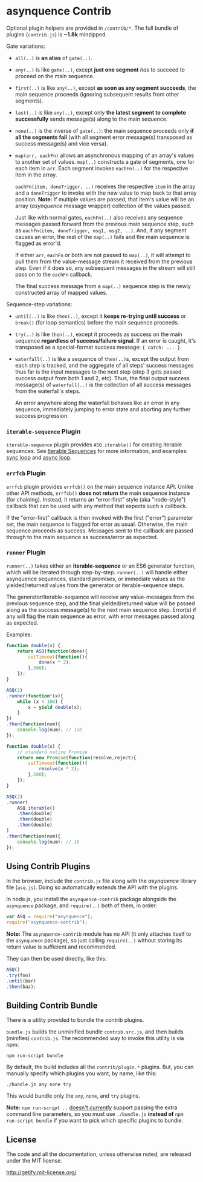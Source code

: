 # asynquence Contrib

Optional plugin helpers are provided in `/contrib/*`. The full bundle of plugins (`contrib.js`) is **~1.8k** minzipped.

Gate variations:

* `all(..)` is **an alias** of `gate(..)`.
* `any(..)` is like `gate(..)`, except **just one segment** *has* to succeed to proceed on the main sequence.
* `first(..)` is like `any(..)`, except **as soon as any segment succeeds**, the main sequence proceeds (ignoring subsequent results from other segments).
* `last(..)` is like `any(..)`, except only **the latest segment to complete successfully** sends message(s) along to the main sequence.
* `none(..)` is the inverse of `gate(..)`: the main sequence proceeds only **if all the segments fail** (with all segment error message(s) transposed as success message(s) and vice versa).
* `map(arr, eachFn)` allows an asynchronous mapping of an array's values to another set of values. `map(..)` constructs a gate of segments, one for each item in `arr`. Each segment invokes `eachFn(..)` for the respective item in the array.

    `eachFn(item, doneTrigger, ..)` receives the respective `item` in the array and a `doneTrigger` to invoke with the new value to map back to that array position. **Note:** If multiple values are passed, that item's value will be an array (*asynquence* message wrapper) collection of the values passed.

    Just like with normal gates, `eachFn(..)` also receives any sequence messages passed forward from the previous main sequence step, such as `eachFn(item, doneTrigger, msg1, msg2, ..)`. And, if any segment causes an error, the rest of the `map(..)` fails and the main sequence is flagged as error'd.

    If either `arr`, `eachFn` or both are not passed to `map(..)`, it will attempt to pull them from the value-message stream it received from the previous step. Even if it does so, any subsequent messages in the stream will still pass on to the `eachFn` callback.

    The final success message from a `map(..)` sequence step is the newly constructed array of mapped values.

Sequence-step variations:

* `until(..)` is like `then(..)`, except it **keeps re-trying until success** or `break()` (for loop semantics) before the main sequence proceeds.
* `try(..)` is like `then(..)`, except it proceeds as success on the main sequence **regardless of success/failure signal**. If an error is caught, it's transposed as a special-format success message: `{ catch: ... }`.
* `waterfall(..)` is like a sequence of `then(..)`s, except the output from each step is tracked, and the aggregate of all steps' success messages thus far is the input messages to the next step (step 3 gets passed success output from both 1 and 2, etc). Thus, the final output success message(s) of `waterfall(..)` is the collection of all success messages from the waterfall's steps.

    An error anywhere along the waterfall behaves like an error in any sequence, immediately jumping to error state and aborting any further success progression.

### `iterable-sequence` Plugin

`iterable-sequence` plugin provides `ASQ.iterable()` for creating iterable sequences. See [Iterable Sequences](https://github.com/getify/asynquence/blob/master/README.md#iterable-sequences) for more information, and examples: [sync loop](https://gist.github.com/getify/8211148#file-ex1-sync-iteration-js) and [async loop](https://gist.github.com/getify/8211148#file-ex2-async-iteration-js).

### `errfcb` Plugin

`errfcb` plugin provides `errfcb()` on the main sequence instance API. Unlike other API methods, `errfcb()` **does not return** the main sequence instance (for chaining). Instead, it returns an "error-first" style (aka "node-style") callback that can be used with any method that expects such a callback.

If the "error-first" callback is then invoked with the first ("error") parameter set, the main sequence is flagged for error as usual. Otherwise, the main sequence proceeds as success. Messages sent to the callback are passed through to the main sequence as success/error as expected.

### `runner` Plugin

`runner(..)` takes either an **iterable-sequence** or an ES6 generator function, which will be iterated through step-by-step. `runner(..)` will handle either asynquence sequences, standard promises, or immediate values as the yielded/returned values from the generator or iterable-sequence steps.

The generator/iterable-sequence will receive any value-messages from the previous sequence step, and the final yielded/returned value will be passed along as the success message(s) to the next main sequence step. Error(s) if any will flag the main sequence as error, with error messages passed along as expected.

Examples:

```js
function double(x) {
	return ASQ(function(done){
		setTimeout(function(){
			done(x * 2);
		},500);
	});
}

ASQ(2)
.runner(function*(x){
	while (x < 100) {
		x = yield double(x);
	}
})
.then(function(num){
	console.log(num); // 128
});
```

```js
function double(x) {
	// standard native Promise
	return new Promise(function(resolve,reject){
		setTimeout(function(){
			resolve(x * 2);
		},500);
	});
}

ASQ(2)
.runner(
	ASQ.iterable()
	.then(double)
	.then(double)
	.then(double)
)
.then(function(num){
	console.log(num); // 16
});
```

## Using Contrib Plugins

In the browser, include the `contrib.js` file along with the *asynquence* library file (`asq.js`). Doing so automatically extends the API with the plugins.

In node.js, you install the `asynquence-contrib` package alongside the `asynquence` package, and `require(..)` both of them, in order:

```js
var ASQ = require("asynquence");
require("asynquence-contrib");
```

**Note:** The `asynquence-contrib` module has no API (it only attaches itself to the `asynquence` package), so just calling `require(..)` without storing its return value is sufficient and recommended.

They can then be used directly, like this:

```js
ASQ()
.try(foo)
.until(bar)
.then(baz);
```

## Building Contrib Bundle

There is a utility provided to bundle the contrib plugins.

`bundle.js` builds the unminified bundle `contrib.src.js`, and then builds (minifies) `contrib.js`. The recommended way to invoke this utility is via npm:

`npm run-script bundle`

By default, the build includes all the `contrib/plugin.*` plugins. But, you can manually specify which plugins you want, by name, like this:

```
./bundle.js any none try
```

This would bundle only the `any`, `none`, and `try` plugins.

**Note:** `npm run-script ..` [doesn't *currently*](https://github.com/isaacs/npm/issues/3494) support passing the extra command line parameters, so you must use `./bundle.js` **instead of** `npm run-script bundle` if you want to pick which specific plugins to bundle.

## License

The code and all the documentation, unless otherwise noted, are released under the MIT license.

http://getify.mit-license.org/
